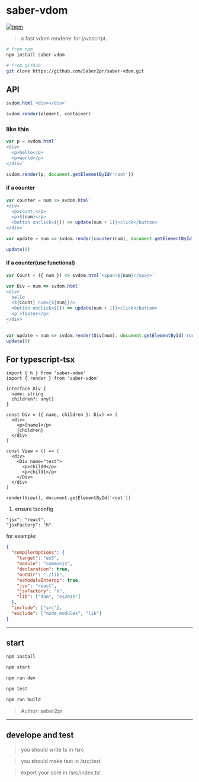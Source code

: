 # saber-vdom

[![npm](https://img.shields.io/npm/v/saber-vdom.svg?color=blue)](https://www.npmjs.com/package/saber-vdom)

> a fast vdom renderer for javascript.

```bash
# from npm
npm install saber-vdom

# from github
git clone https://github.com/Saber2pr/saber-vdom.git
```

## API

```js
svdom.html`<div></div>`

svdom.render(element, container)
```

### like this

```js
var p = svdom.html`
<div>
  <p>hello</p>
  <p>world</p>
</div>`

svdom.render(p, document.getElementById('root'))
```

#### if a counter

```js
var counter = num => svdom.html`
<div>
  <p>count:</p>
  <p>${num}</p>
  <button onclick=${() => update(num + 1)}>click</button>
</div>`

var update = num => svdom.render(counter(num), document.getElementById('root'))

update(0)
```

#### if a counter(use functional)

```js
var Count = ({ num }) => svdom.html`<span>${num}</span>`

var Div = num => svdom.html`
<div>
  hello
  <${Count} num={${num}}/>
  <button onclick=${() => update(num + 1)}>click</button>
  <p >footer</p>
</div>
`

var update = num => svdom.render(Div(num), document.getElementById('root'))
update(0)
```

## For typescript-tsx

```tsx
import { h } from 'saber-vdom'
import { render } from 'saber-vdom'

interface Div {
  name: string
  children?: any[]
}

const Div = ({ name, children }: Div) => (
  <div>
    <p>{name}</p>
    {children}
  </div>
)

const View = () => (
  <div>
    <Div name="test">
      <p>child0</p>
      <p>child1</p>
    </Div>
  </div>
)

render(View(), document.getElementById('root'))
```

1. ensure tsconfig

```
"jsx": "react",
"jsxFactory": "h"
```

for example:

```json
{
  "compilerOptions": {
    "target": "es5",
    "module": "commonjs",
    "declaration": true,
    "outDir": "./lib",
    "esModuleInterop": true,
    "jsx": "react",
    "jsxFactory": "h",
    "lib": ["dom", "es2015"]
  },
  "include": ["src"],
  "exclude": ["node_modules", "lib"]
}
```

---

## start

```bash
npm install
```

```bash
npm start

npm run dev

npm test

npm run build
```

> Author: saber2pr

---

## develope and test

> you should write ts in /src

> you should make test in /src/test

> export your core in /src/index.ts!
